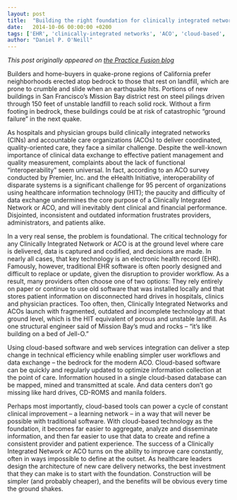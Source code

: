 ```yaml
---
layout: post
title:  "Building the right foundation for clinically integrated networks from the ground up"
date:   2014-10-06 00:00:00 +0200
tags: ['EHR', 'clinically-integrated networks', 'ACO', 'cloud-based', 'digital health']
author: "Daniel P. O'Neill"
---
```


_This post originally appeared on [the Practice Fusion blog](https://www.practicefusion.com/blog/building-right-foundation-cins-acos-ground/)_

Builders and home-buyers in quake-prone regions of California prefer neighborhoods erected atop bedrock to those that rest on landfill, which are prone to crumble and slide when an earthquake hits. Portions of new buildings in San Francisco’s Mission Bay district rest on steel pilings driven through 150 feet of unstable landfill to reach solid rock. Without a firm footing in bedrock, these buildings could be at risk of catastrophic “ground failure” in the next quake.

As hospitals and physician groups build clinically integrated networks (CINs) and accountable care organizations (ACOs) to deliver coordinated, quality-oriented care, they face a similar challenge. Despite the well-known importance of clinical data exchange to effective patient management and quality measurement, complaints about the lack of functional “interoperability” seem universal. In fact, according to an ACO survey conducted by Premier, Inc. and the eHealth Initiative, interoperability of disparate systems is a significant challenge for 95 percent of organizations using healthcare information technology (HIT); the paucity and difficulty of data exchange undermines the core purpose of a Clinically Integrated Network or ACO, and will inevitably dent clinical and financial performance. Disjointed, inconsistent and outdated information frustrates providers, administrators, and patients alike.

In a very real sense, the problem is foundational. The critical technology for any Clinically Integrated Network or ACO is at the ground level where care is delivered, data is captured and codified, and decisions are made. In nearly all cases, that key technology is an electronic health record (EHR). Famously, however, traditional EHR software is often poorly designed and difficult to replace or update, given the disruption to provider workflow. As a result, many providers often choose one of two options: They rely entirely on paper or continue to use old software that was installed locally and that stores patient information on disconnected hard drives in hospitals, clinics and physician practices. Too often, then, Clinically Integrated Networks and ACOs launch with fragmented, outdated and incomplete technology at that ground level, which is the HIT equivalent of porous and unstable landfill. As one structural engineer said of Mission Bay’s mud and rocks – “it’s like building on a bed of Jell-O.”

Using cloud-based software and web services integration can deliver a step change in technical efficiency while enabling simpler user workflows and data exchange – the bedrock for the modern ACO. Cloud-based software can be quickly and regularly updated to optimize information collection at the point of care. Information housed in a single cloud-based database can be mapped, mined and transmitted at scale. And data centers don’t go missing like hard drives, CD-ROMS and manila folders.

Perhaps most importantly, cloud-based tools can power a cycle of constant clinical improvement – a learning network – in a way that will never be possible with traditional software. With cloud-based technology as the foundation, it becomes far easier to aggregate, analyze and disseminate information, and then far easier to use that data to create and refine a consistent provider and patient experience.
The success of a Clinically Integrated Network or ACO turns on the ability to improve care constantly, often in ways impossible to define at the outset. As healthcare leaders design the architecture of new care delivery networks, the best investment that they can make is to start with the foundation. Construction will be simpler (and probably cheaper), and the benefits will be obvious every time the ground shakes.
